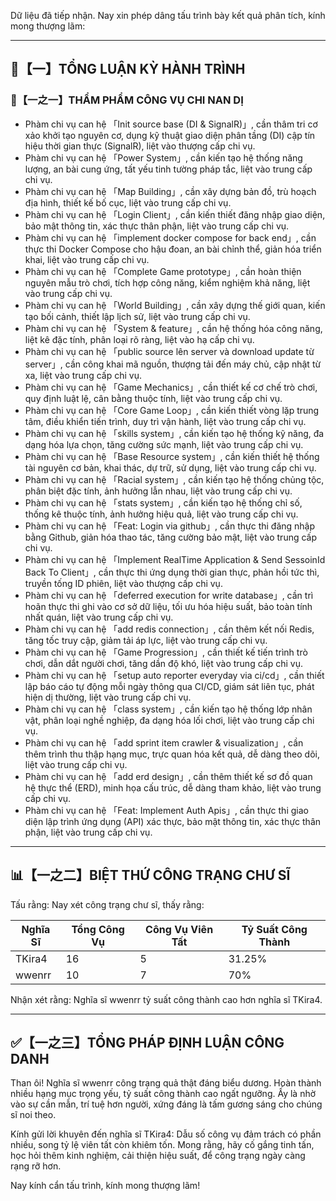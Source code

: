 Dữ liệu đã tiếp nhận. Nay xin phép dâng tấu trình bày kết quả phân tích, kính mong thượng lãm:

---

## 🧾【一】TỔNG LUẬN KỲ HÀNH TRÌNH

### 🧠【一之一】THẨM PHẨM CÔNG VỤ CHI NAN DỊ

- Phàm chi vụ can hệ 「Init source base (DI & SignalR)」, cần thâm tri cơ xảo khởi tạo nguyên cơ, dụng kỹ thuật giao diện phân tầng (DI) cập tín hiệu thời gian thực (SignalR), liệt vào thượng cấp chi vụ.
- Phàm chi vụ can hệ 「Power System」, cần kiến tạo hệ thống năng lượng, an bài cung ứng, tất yếu tinh tường pháp tắc, liệt vào trung cấp chi vụ.
- Phàm chi vụ can hệ 「Map Building」, cần xây dựng bản đồ, trù hoạch địa hình, thiết kế bố cục, liệt vào trung cấp chi vụ.
- Phàm chi vụ can hệ 「Login Client」, cần kiến thiết đăng nhập giao diện, bảo mật thông tin, xác thực thân phận, liệt vào trung cấp chi vụ.
- Phàm chi vụ can hệ 「implement docker compose for back end」, cần thực thi Docker Compose cho hậu đoan, an bài chỉnh thể, giản hóa triển khai, liệt vào trung cấp chi vụ.
- Phàm chi vụ can hệ 「Complete Game prototype」, cần hoàn thiện nguyên mẫu trò chơi, tích hợp công năng, kiểm nghiệm khả năng, liệt vào trung cấp chi vụ.
- Phàm chi vụ can hệ 「World Building」, cần xây dựng thế giới quan, kiến tạo bối cảnh, thiết lập lịch sử, liệt vào trung cấp chi vụ.
- Phàm chi vụ can hệ 「System & feature」, cần hệ thống hóa công năng, liệt kê đặc tính, phân loại rõ ràng, liệt vào hạ cấp chi vụ.
- Phàm chi vụ can hệ 「public source lên server và download update từ server」, cần công khai mã nguồn, thượng tải đến máy chủ, cập nhật từ xa, liệt vào trung cấp chi vụ.
- Phàm chi vụ can hệ 「Game Mechanics」, cần thiết kế cơ chế trò chơi, quy định luật lệ, cân bằng thuộc tính, liệt vào trung cấp chi vụ.
- Phàm chi vụ can hệ 「Core Game Loop」, cần kiến thiết vòng lặp trung tâm, điều khiển tiến trình, duy trì vận hành, liệt vào trung cấp chi vụ.
- Phàm chi vụ can hệ 「skills system」, cần kiến tạo hệ thống kỹ năng, đa dạng hóa lựa chọn, tăng cường sức mạnh, liệt vào trung cấp chi vụ.
- Phàm chi vụ can hệ 「Base Resource system」, cần kiến thiết hệ thống tài nguyên cơ bản, khai thác, dự trữ, sử dụng, liệt vào trung cấp chi vụ.
- Phàm chi vụ can hệ 「Racial system」, cần kiến tạo hệ thống chủng tộc, phân biệt đặc tính, ảnh hưởng lẫn nhau, liệt vào trung cấp chi vụ.
- Phàm chi vụ can hệ 「stats system」, cần kiến tạo hệ thống chỉ số, thống kê thuộc tính, ảnh hưởng hiệu quả, liệt vào trung cấp chi vụ.
- Phàm chi vụ can hệ 「Feat: Login via github」, cần thực thi đăng nhập bằng Github, giản hóa thao tác, tăng cường bảo mật, liệt vào trung cấp chi vụ.
- Phàm chi vụ can hệ 「Implement RealTime Application & Send SessoinId Back To Client」, cần thực thi ứng dụng thời gian thực, phản hồi tức thì, truyền tống ID phiên, liệt vào thượng cấp chi vụ.
- Phàm chi vụ can hệ 「deferred execution for write database」, cần trì hoãn thực thi ghi vào cơ sở dữ liệu, tối ưu hóa hiệu suất, bảo toàn tính nhất quán, liệt vào trung cấp chi vụ.
- Phàm chi vụ can hệ 「add redis connection」, cần thêm kết nối Redis, tăng tốc truy cập, giảm tải áp lực, liệt vào trung cấp chi vụ.
- Phàm chi vụ can hệ 「Game Progression」, cần thiết kế tiến trình trò chơi, dẫn dắt người chơi, tăng dần độ khó, liệt vào trung cấp chi vụ.
- Phàm chi vụ can hệ 「setup auto reporter everyday via ci/cd」, cần thiết lập báo cáo tự động mỗi ngày thông qua CI/CD, giám sát liên tục, phát hiện dị thường, liệt vào trung cấp chi vụ.
- Phàm chi vụ can hệ 「class system」, cần kiến tạo hệ thống lớp nhân vật, phân loại nghề nghiệp, đa dạng hóa lối chơi, liệt vào trung cấp chi vụ.
- Phàm chi vụ can hệ 「add sprint item crawler & visualization」, cần thêm trình thu thập hạng mục, trực quan hóa kết quả, dễ dàng theo dõi, liệt vào trung cấp chi vụ.
- Phàm chi vụ can hệ 「add erd design」, cần thêm thiết kế sơ đồ quan hệ thực thể (ERD), minh họa cấu trúc, dễ dàng tham khảo, liệt vào trung cấp chi vụ.
- Phàm chi vụ can hệ 「Feat: Implement Auth Apis」, cần thực thi giao diện lập trình ứng dụng (API) xác thực, bảo mật thông tin, xác thực thân phận, liệt vào trung cấp chi vụ.

---

## 📊【一之二】BIỆT THỨ CÔNG TRẠNG CHƯ SĨ

Tấu rằng: Nay xét công trạng chư sĩ, thấy rằng:

| Nghĩa Sĩ  | Tổng Công Vụ | Công Vụ Viên Tất | Tỷ Suất Công Thành |
|---|---|---|---|
| TKira4  | 16  | 5 | 31.25% |
| wwenrr  | 10  | 7  | 70% |

Nhận xét rằng: Nghĩa sĩ wwenrr tỷ suất công thành cao hơn nghĩa sĩ TKira4.

---

## ✅【一之三】TỔNG PHÁP ĐỊNH LUẬN CÔNG DANH

Than ôi! Nghĩa sĩ wwenrr công trạng quả thật đáng biểu dương. Hoàn thành nhiều hạng mục trọng yếu, tỷ suất công thành cao ngất ngưỡng. Ấy là nhờ vào sự cần mẫn, trí tuệ hơn người, xứng đáng là tấm gương sáng cho chúng sĩ noi theo.

Kính gửi lời khuyên đến nghĩa sĩ TKira4: Dẫu số công vụ đảm trách có phần nhiều, song tỷ lệ viên tất còn khiêm tốn. Mong rằng, hãy cố gắng tinh tấn, học hỏi thêm kinh nghiệm, cải thiện hiệu suất, để công trạng ngày càng rạng rỡ hơn.

Nay kính cẩn tấu trình, kính mong thượng lãm!
